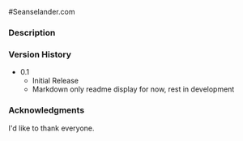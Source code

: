 #Seanselander.com

### Description

### Version History
* 0.1
    * Initial Release
    * Markdown only readme display for now, rest in development

### Acknowledgments

I'd like to thank everyone.
